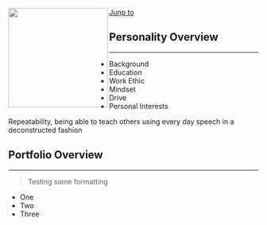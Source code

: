 

<div>

<img src="https://i.imgur.com/X44BMVl.png" align="left" width="200" height="200">

[Junp to](#this-place)

</div>

## Personality Overview

---------------------------------

- Background
- Education
- Work Ethic
- Mindset
- Drive
- Personal Interests


Repeatability, being able to teach others using every day speech in a deconstructed fashion

## Portfolio Overview

---------------------------------------------------------------------




> Testing some formatting

- One
- Two
- Three




